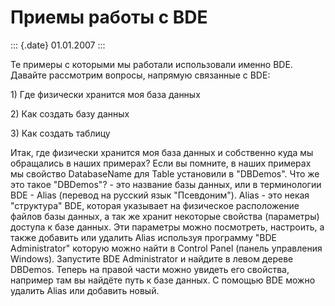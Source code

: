Приемы работы с BDE
===================

::: {.date}
01.01.2007
:::

Те примеры с которыми мы работали использовали именно BDE. Давайте
рассмотрим вопросы, напрямую связанные с BDE:

1\) Где физически хранится моя база данных

2\) Как создать базу данных

3\) Как создать таблицу

Итак, где физически хранится моя база данных и собственно куда мы
обращались в наших примерах? Если вы помните, в наших примерах мы
свойство DatabaseName для Table установили в \"DBDemos\". Что же это
такое \"DBDemos\"? - это название базы данных, или в терминологии BDE -
Alias (перевод на русский язык \"Псевдоним\"). Alias - это некая
\"структура\" BDE, которая указывает на физическое расположение файлов
базы данных, а так же хранит некоторые свойства (параметры) доступа к
базе данных. Эти параметры можно посмотреть, настроить, а также добавить
или удалить Alias используя программу \"BDE Administrator\" которую
можно найти в Control Panel (панель управления Windows). Запустите BDE
Administrator и найдите в левом дереве DBDemos. Теперь на правой части
можно увидеть его свойства, например там вы найдёте путь к базе данных.
С помощью BDE можно удалить Alias или добавить новый.
